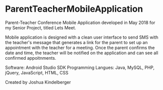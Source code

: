 # ParentTeacherMobileApplication
Parent-Teacher Conference Mobile Application developed in May 2018 for my Senior Project, titled Lets Meet.

Mobile application is designed with a clean user interface to send SMS with the teacher's message that generates a link for the parent to set up an appointment with the teacher for a meeting.
Once the parent confirms the date and time, the teacher will be notified on the application and can see all confirmed appoitnments.

Software: Android Studio SDK
Programming Langues: Java, MySQL, PHP, jQuery, JavaScript, HTML, CSS


Created by Joshua Kindelberger
